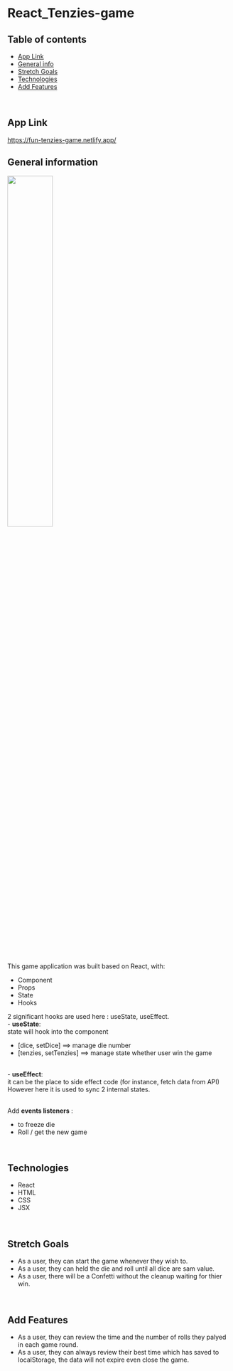 # React_Tenzies-game
## Table of contents
* [App Link](#app-link)
* [General info](#general-information)
* [Stretch Goals](#stretch-goals)
* [Technologies](#technologies)
* [Add Features](#add-features)
<br>

## App Link
https://fun-tenzies-game.netlify.app/
<br>

## General information
<img src="https://user-images.githubusercontent.com/99662300/178423065-e57e4ca1-e472-4a66-b0c2-b56d2062f762.png" width=45% height=45%>

This game application was built based on React, with: 
- Component
- Props
- State
- Hooks

2 significant hooks are used here : useState, useEffect.
<br>-  __useState__: 
<br>state will hook into the component
- [dice, setDice] ==> manage die number
- [tenzies, setTenzies] ==> manage state whether user win the game

<br>- __useEffect__: 
<br >it can be the place to side effect code (for instance, fetch data from API) 
<br> However here it is used to sync 2 internal states.

<br>Add __events listeners__ :
- to freeze die
- Roll / get the new game

<br>

## Technologies
- React
- HTML
- CSS
- JSX

<br>

## Stretch Goals
- As a user, they can start the game whenever they wish to.
- As a user, they can held the die and roll until all dice are sam value.
- As a user, there will be a Confetti without the cleanup waiting for thier win.

<br>


## Add Features
- As a user, they can review the time and the number of rolls they palyed in each game round.
- As a user, they can always review their best time which has saved to localStorage, the data will not expire even close the game.


